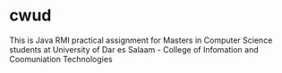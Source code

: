 # cwud
This is Java RMI practical assignment for Masters in Computer Science students at University of Dar es Salaam - College of Infomation and Coomuniation Technologies
